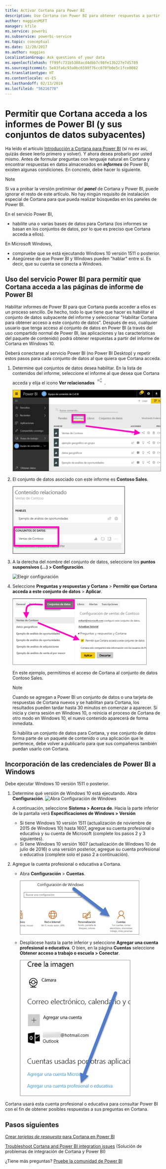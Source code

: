 ```yaml
---
title: Activar Cortana para Power BI
description: Use Cortana con Power BI para obtener respuestas a partir de los datos. Active Cortana para cada conjunto de datos de Power BI y, a continuación, habilite Cortana para que acceda a los conjuntos de datos desde dispositivos de Windows.
author: maggiesMSFT
manager: kfile
ms.service: powerbi
ms.subservice: powerbi-service
ms.topic: conceptual
ms.date: 12/20/2017
ms.author: maggies
LocalizationGroup: Ask questions of your data
ms.openlocfilehash: ff99fc731b5388acd4dbb7c98fe13b227e7d5789
ms.sourcegitcommit: 5e83fa6c93a0bc6599f76cc070fb0e5c1fce0082
ms.translationtype: HT
ms.contentlocale: es-ES
ms.lasthandoff: 02/13/2019
ms.locfileid: "56216778"
---
```

# <a name="enable-cortana-to-access-power-bi-reports-and-their-underlying-datasets"></a>Permitir que Cortana acceda a los informes de Power BI (y sus conjuntos de datos subyacentes)
Ha leído el artículo [Introducción a Cortana para Power BI](service-cortana-intro.md) (si no es así, quizás desee leerlo primero y volver). Y ahora desea probarlo por usted mismo.  Antes de formular preguntas con lenguaje natural en Cortana y encontrar respuestas en datos almacenados en ***informes*** de Power BI, existen algunas condiciones. En concreto, debe hacer lo siguiente.

> [!NOTE]
> Si va a probar la versión preliminar del ***panel*** de Cortana y Power BI, puede ignorar el resto de este artículo. No hay ningún requisito de instalación especial de Cortana para que pueda realizar búsquedas en los paneles de Power BI.
> 
> 

En el servicio Power BI,

* habilite una o varias bases de datos para Cortana (los informes se basan en los conjuntos de datos, por lo que es preciso que Cortana acceda a ellos).

En Microsoft Windows,

* compruebe que se está ejecutando Windows 10 versión 1511 o posterior.
* Asegúrese de que Power BI y Windows pueden "hablar" entre sí. Es decir, que su cuenta se conecta a Windows.

## <a name="use-power-bi-service-to-enable-cortana-to-access-report-pages-in-power-bi"></a>Uso del servicio Power BI para permitir que Cortana acceda a las páginas de informe de Power BI
Habilitar informes de Power BI para que Cortana pueda acceder a ellos es un proceso sencillo.  De hecho, todo lo que tiene que hacer es habilitar el conjunto de datos subyacente del informe y seleccionar "Habilitar Cortana para obtener acceso a este conjunto de datos". Después de eso, cualquier usuario que tenga acceso al conjunto de datos en Power BI (a través del uso compartido normal de Power BI, las aplicaciones y las características del paquete de contenido) podrá obtener respuestas a partir del informe de Cortana en Windows 10.

Deberá conectarse al servicio Power BI (no Power BI Desktop) y repetir estos pasos para cada conjunto de datos al que quiera que Cortana acceda.

1. Determine qué conjuntos de datos desea habilitar. En la lista de contenidos del informe, seleccione el informe al que desea que Cortana acceda y elija el icono **Ver relacionados** ![](media/service-cortana-enable/power-bi-cortana-view-related-icon.png).
   
    ![Ver contenido relacionado](media/service-cortana-enable/power-bi-view-related.png)
2. El conjunto de datos asociado con este informe es **Contoso Sales**.
   
    ![Conjunto de datos Contoso Sales](media/service-cortana-enable/power-bi-identify-dataset.png)
3. A la derecha del nombre del conjunto de datos, seleccione los **puntos suspensivos (...) > Configuración**.  
   
    ![Elegir configuración](media/service-cortana-enable/power-bi-settings-cortana.png)
4. Seleccione **Preguntas y respuestas y Cortana** > **Permitir que Cortana acceda a este conjunto de datos** > **Aplicar**.
   
   ![Acceso de Cortana al conjunto de datos](media/service-cortana-enable/power-bi-cortana-enable-new.png)
   
   En este ejemplo, permitimos el acceso de Cortana al conjunto de datos Contoso Sales.
   
   > [!NOTE]
   > Cuando se agregan a Power BI un conjunto de datos o una tarjeta de respuestas de Cortana nuevos y se habilitan para Cortana, los resultados pueden tardar hasta 30 minutos en comenzar a aparecer. Si inicia y cierra sesión en Windows 10, o reinicia el proceso de Cortana de otro modo en Windows 10, el nuevo contenido aparecerá de forma inmediata.
   > 
   > Si habilita un conjunto de datos para Cortana, y ese conjunto de datos forma parte de un paquete de contenido o una aplicación que le pertenece, debe volver a publicarlo para que sus compañeros también puedan usarlo con Cortana.
   > 
   > 

## <a name="add-your-power-bi-credentials-to-windows"></a>Incorporación de las credenciales de Power BI a Windows
Debe ejecutar Windows 10 versión 1511 o posterior.

1. Determine qué versión de Windows 10 está ejecutando. Abra **Configuración**.
    ![Abra Configuración de Windows](media/service-cortana-enable/power-bi-cortana-windows.png)

    A continuación, seleccione **Sistema > Acerca de**. Hacia la parte inferior de la pantalla verá **Especificaciones de Windows > Versión**

   * Si tiene Windows 10 versión 1511 (actualización de noviembre de 2015 de Windows 10) hasta 1607, agregue su cuenta profesional o educativa y su cuenta de Microsoft (complete los pasos 2 y 3 siguientes).
   * Si tiene Windows 10 versión 1607 (actualización de Windows 10 de julio de 2016) o una versión posterior, agregue su cuenta profesional o educativa (complete solo el paso 2 a continuación).
1. Agregue la cuenta profesional o educativa a Cortana.
   
   * Abra **Configuración** > **Cuentas**.
     
       ![Configuración > Cuentas](media/service-cortana-enable/power-bi-windows-accounts.png)
   * Desplácese hasta la parte inferior y seleccione **Agregar una cuenta profesional o educativa**. O bien, en la página **Cuentas** seleccione  **Obtener acceso a trabajo o escuela > Conectar**.
     
     ![Agregar cuenta profesional](media/service-cortana-enable/power-bi-add-work-account2.png)

Cortana usará esta cuenta profesional o educativa para consultar Power BI con el fin de obtener posibles respuestas a sus preguntas en Cortana.

## <a name="next-steps"></a>Pasos siguientes
[Crear *tarjetas de respuesta* para Cortana en Power BI](service-cortana-answer-cards.md)

[Troubleshoot Cortana and Power BI integration issues](service-cortana-troubleshoot.md) (Solución de problemas de integración de Cortana y Power BI)

¿Tiene más preguntas? [Pruebe la comunidad de Power BI](http://community.powerbi.com/)

